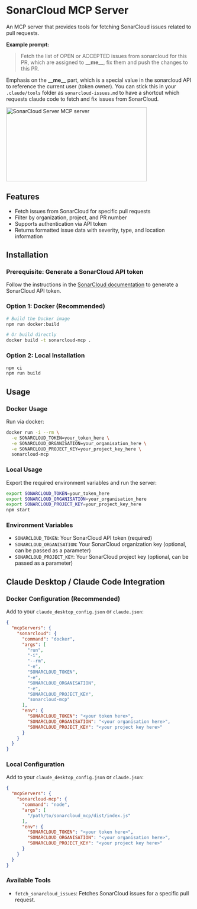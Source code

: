 # SonarCloud MCP Server

An MCP server that provides tools for fetching SonarCloud issues related to pull requests.

**Example prompt:**
> Fetch the list of OPEN or ACCEPTED issues from sonarcloud for this PR, which are assigned to **\_\_me\_\_**, fix them and push the changes to this PR.

Emphasis on the **\_\_me\_\_** part, which is a special value in the sonarcloud API to reference the current user (token owner). You can stick this in your `.claude/tools` folder as `sonarcloud-issues.md` to have a shortcut which requests claude code to fetch and fix issues from SonarCloud.

<a href="https://glama.ai/mcp/servers/@dozzman/sonarcloud-mcp">
  <img width="380" height="200" src="https://glama.ai/mcp/servers/@dozzman/sonarcloud-mcp/badge" alt="SonarCloud Server MCP server" />
</a>

## Features

- Fetch issues from SonarCloud for specific pull requests
- Filter by organization, project, and PR number
- Supports authentication via API token
- Returns formatted issue data with severity, type, and location information

## Installation

### Prerequisite: Generate a SonarCloud API token
Follow the instructions in the [SonarCloud documentation](https://docs.sonarsource.com/sonarqube-cloud/managing-your-account/managing-tokens/) to generate a SonarCloud API token.

### Option 1: Docker (Recommended)

```bash
# Build the Docker image
npm run docker:build

# Or build directly
docker build -t sonarcloud-mcp .
```

### Option 2: Local Installation

```bash
npm ci
npm run build
```

## Usage

### Docker Usage
Run via docker:
```bash
docker run -i --rm \
  -e SONARCLOUD_TOKEN=your_token_here \
  -e SONARCLOUD_ORGANISATION=your_organisation_here \
  -e SONARCLOUD_PROJECT_KEY=your_project_key_here \
  sonarcloud-mcp
```

### Local Usage

Export the required environment variables and run the server:
```bash
export SONARCLOUD_TOKEN=your_token_here
export SONARCLOUD_ORGANISATION=your_organisation_here
export SONARCLOUD_PROJECT_KEY=your_project_key_here
npm start
```

### Environment Variables

- `SONARCLOUD_TOKEN`: Your SonarCloud API token (required)
- `SONARCLOUD_ORGANISATION`: Your SonarCloud organization key (optional, can be passed as a parameter)
- `SONARCLOUD_PROJECT_KEY`: Your SonarCloud project key (optional, can be passed as a parameter)

## Claude Desktop / Claude Code Integration

### Docker Configuration (Recommended)

Add to your `claude_desktop_config.json` or `claude.json`:

```json
{
  "mcpServers": {
    "sonarcloud": {
      "command": "docker",
      "args": [
        "run",
        "-i",
        "--rm",
        "-e",
        "SONARCLOUD_TOKEN",
        "-e",
        "SONARCLOUD_ORGANISATION",
        "-e",
        "SONARCLOUD_PROJECT_KEY",
        "sonarcloud-mcp"
      ],
      "env": {
        "SONARCLOUD_TOKEN": "<your token here>",
        "SONARCLOUD_ORGANISATION": "<your organisation here>",
        "SONARCLOUD_PROJECT_KEY": "<your project key here>"
      }
    }
  }
}
```

### Local Configuration

Add to your `claude_desktop_config.json` or `claude.json`:

```json
{
  "mcpServers": {
    "sonarcloud-mcp": {
      "command": "node",
      "args": [
        "/path/to/sonarcloud_mcp/dist/index.js"
      ],
      "env": {
        "SONARCLOUD_TOKEN": "<your token here>",
        "SONARCLOUD_ORGANISATION": "<your organisation here>",
        "SONARCLOUD_PROJECT_KEY": "<your project key here>"
      }
    }
  }
}
```

### Available Tools
- `fetch_sonarcloud_issues`: Fetches SonarCloud issues for a specific pull request.
